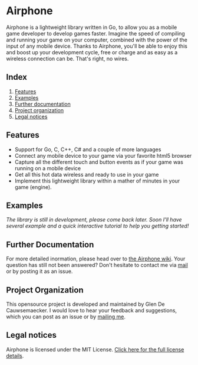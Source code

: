 Airphone
==========

Airphone is a lightweight library written in Go, to allow you as a mobile game developer to develop games faster. Imagine the speed of compiling and running your game on your computer, combined with the power of the input of any mobile device. Thanks to Airphone, you'll be able to enjoy this and boost up your development cycle, free or charge and as easy as a wireless connection can be. That's right, no wires.

## Index
1. [Features](#features)
2. [Examples](#examples)
3. [Further documentation](#further-documentation)
4. [Project organization](#project-organization)
5. [Legal notices](#legal-notices)

## Features

  * Support for Go, C, C++, C# and a couple of more languages
  * Connect any mobile device to your game via your favorite html5 browser
  * Capture all the different touch and button events as if your game was running on a mobile device
  * Get all this hot data wireless and ready to use in your game
  * Implement this lightweight library within a mather of minutes in your game (engine).

## Examples

_The library is still in development, please come back later. Soon I'll have several example and a quick interactive tutorial to help you getting started!_

## Further Documentation

For more detailed inormation, please head over to [the Airphone wiki](https://github.com/GlenDC/AirPhone/wiki). Your question has still not been answered? Don't hesitate to contact me via [mail](mailto:contact@glendc.com) or by posting it as an issue.

## Project Organization

This opensource project is developed and maintained by Glen De Cauwsemaecker. I would love to hear your feedback and suggestions, which you can post as an issue or by [mailing me](mailto:contact@glendc.com).

## Legal notices
Airphone is licensed under the MIT License. [Click here for the full license details](https://github.com/GlenDC/AirPhone/blob/develop/LICENSE).
